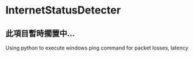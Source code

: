 # InternetStatusDetecter
## 此項目暫時擱置中...

Using python to execute windows ping command for packet losses, latency
